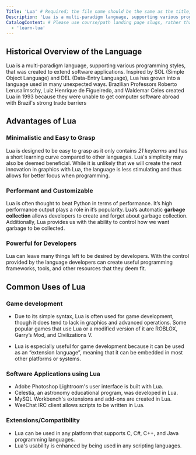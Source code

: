```yaml
---
Title: 'Lua' # Required; the file name should be the same as the title, but lowercase, with dashes instead of spaces, and all punctuation removed
Description: 'Lua is a multi-paradigm language, supporting various programming styles, that was created to extend software applications.' # Required; ideally under 150 characters and starts with a noun (used in search engine results and content previews)
CatalogContent: # Please use course/path landing page slugs, rather than linking to individual content items. If listing multiple items, please put the most relevant one first
  - 'learn-lua'
---
```


## Historical Overview of the Language

Lua is a multi-paradigm language, supporting various programming styles, that was created to extend software applications. Inspired by SOL (Simple Object Language) and DEL (Data-Entry Language), Lua has grown into a language used in many unexpected ways. Brazilian Professors Roberto Lerusalimschy, Luiz Henrique de Figueiredo, and Waldemar Celes created Lua in 1993 because they were unable to get computer software abroad with Brazil's strong trade barriers

## Advantages of Lua

### Minimalistic and Easy to Grasp

Lua is designed to be easy to grasp as it only contains _21 keyterms_ and has a short learning curve compared to other languages. Lua's simplicity may also be deemed beneficial. While it is unlikely that we will create the next innovation in graphics with Lua, the language is less stimulating and thus allows for better focus when programming.

### Performant and Customizable

Lua is often thought to beat Python in terms of performance. It’s high performance output plays a role in it’s popularity. Lua’s automatic **garbage collection** allows developers to create and forget about garbage collection. Additionally, Lua provides us with the ability to control how we want garbage to be collected.

### Powerful for Developers

Lua can leave many things left to be desired by developers. With the control provided by the language developers can create useful programming frameworks, tools, and other resources that they deem fit.

## Common Uses of Lua

### Game development 
- Due to its simple syntax, Lua is often used for game development, though it does tend to lack in graphics and advanced operations. Some popular games that use Lua or a modified version of it are ROBLOX, Garry’s Mod, and Civilizations V.  

- Lua is especially useful for game development because it can be used as an “extension language”, meaning that it can be embedded in most other platforms or systems. 

### Software Applications using Lua
- Adobe Photoshop Lightroom's user interface is built with Lua.
- Celestia, an astronomy educational program, was developed in Lua.
- MySQL Workbench's extensions and add-ons are created in Lua.
- WeeChat IRC client allows scripts to be written in Lua.

### Extensions/Compatibility
- Lua can be used in any platform that supports C, C#, C++, and Java programming languages.
- Lua's usability is enhanced by being used in any scripting languages.